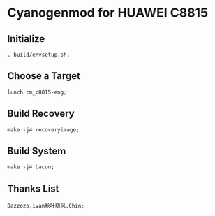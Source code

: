 Cyanogenmod for HUAWEI C8815 
===========

Initialize
----------
	. build/envsetup.sh;

Choose a Target
---------------
	lunch cm_c8815-eng;

Build Recovery
---------------
	make -j4 recoveryimage;

Build System
---------------
	make -j4 bacon;

Thanks List
---------------
	Dazzozo,ivan秋叶随风,Chin;
